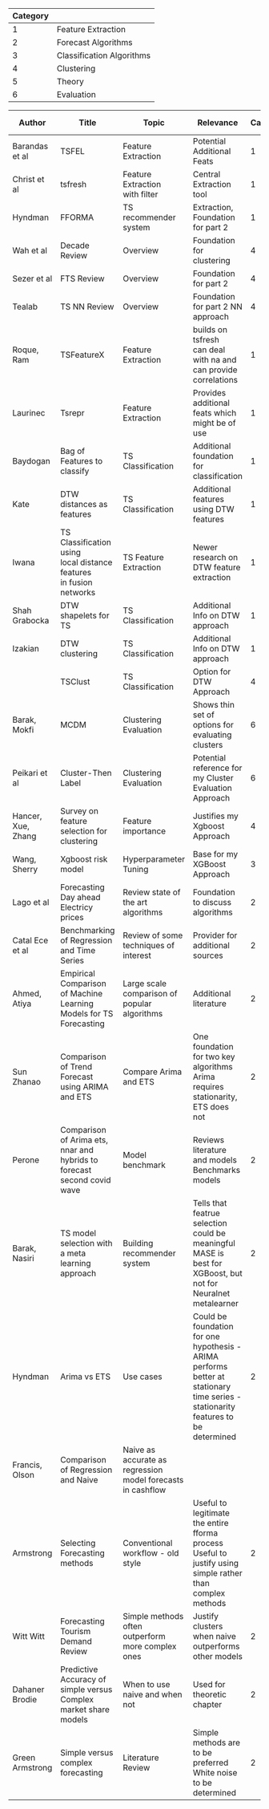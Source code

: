 | Category |                           |
| -------- | ------------------------- |
| 1        | Feature Extraction        |
| 2        | Forecast Algorithms       |
| 3        | Classification Algorithms |
| 4        | Clustering                |
| 5        | Theory                    |
| 6        | Evaluation                |




| Author             | Title                                                                    | Topic                                                       | Relevance                                                                                                                         | Category | B Category | Link                                                                                                                                               | Other                                                                                                                           |
| ------------------ | ------------------------------------------------------------------------ | ----------------------------------------------------------- | --------------------------------------------------------------------------------------------------------------------------------- | -------- | ---------- | -------------------------------------------------------------------------------------------------------------------------------------------------- | ------------------------------------------------------------------------------------------------------------------------------- |
| Barandas et al     | TSFEL                                                                    | Feature Extraction                                          | Potential Additional Feats                                                                                                        | 1        |            | [https://bit.ly/3d1iNHO](https://bit.ly/3d1iNHO)                                                                                                   | [https://bit.ly/3muXRMG](https://bit.ly/3muXRMG)                                                                                |
| Christ et al       | tsfresh                                                                  | Feature Extraction<br>with filter                           | Central Extraction tool                                                                                                           | 1        |            | [https://arxiv.org/abs/1610.07717](https://arxiv.org/abs/1610.07717)                                                                               |
| Hyndman            | FFORMA                                                                   | TS recommender system                                       | Extraction,<br>Foundation for part 2                                                                                              | 1        | 3          | [https://bit.ly/3uxBg4N](https://bit.ly/3uxBg4N)                                                                                                   | feasts is included                                                                                                              |
| Wah et al          | Decade Review                                                            | Overview                                                    | Foundation for clustering                                                                                                         | 4        | 5          | [https://bit.ly/3mxg4t8](https://bit.ly/3mxg4t8)                                                                                                   |
| Sezer et al        | FTS Review                                                               | Overview                                                    | Foundation for part 2                                                                                                             | 4        | 5          | [https://bit.ly/3uw8Sjr](https://bit.ly/3uw8Sjr)                                                                                                   |
| Tealab             | TS NN Review                                                             | Overview                                                    | Foundation for part 2 NN approach                                                                                                 | 4        | 5          | [https://bit.ly/3wDwyVe](https://bit.ly/3wDwyVe)                                                                                                   |
| Roque, Ram         | TSFeatureX                                                               | Feature Extraction                                          | builds on tsfresh<br>can deal with na and<br>can provide correlations                                                             | 1        |            | [https://bit.ly/39S0XFr](https://bit.ly/39S0XFr)                                                                                                   |
| Laurinec           | Tsrepr                                                                   | Feature Extraction                                          | Provides additional<br>feats which might be of use                                                                                | 1        |            | [https://bit.ly/3dJtGxk](https://bit.ly/3dJtGxk)                                                                                                   |
| Baydogan           | Bag of Features to classify                                              | TS Classification                                           | Additional foundation for<br>classification                                                                                       | 1        |            | [https://ieeexplore.ieee.org/abstract/document/6497440](https://ieeexplore.ieee.org/abstract/document/6497440)                                     |
| Kate               | DTW distances as features                                                | TS Classification                                           | Additional features using DTW features                                                                                            | 1        | 6          | [https://link.springer.com/content/pdf/10.1007/s10618-015-0418-x.pdf](https://link.springer.com/content/pdf/10.1007/s10618-015-0418-x.pdf)         |
| Iwana              | TS Classification using<br>local distance features<br>in fusion networks | TS Feature Extraction                                       | Newer research on DTW feature extraction                                                                                          | 1        |            | [https://www.sciencedirect.com/science/article/abs/pii/S0031320319303279](https://www.sciencedirect.com/science/article/abs/pii/S0031320319303279) |
| Shah Grabocka      | DTW shapelets for TS                                                     | TS Classification                                           | Additional Info on DTW approach                                                                                                   | 1        |            | [https://dl.acm.org/doi/abs/10.1145/2888451.2888456](https://dl.acm.org/doi/abs/10.1145/2888451.2888456)                                           |
| Izakian            | DTW clustering                                                           | TS Classification                                           | Additional Info on DTW approach                                                                                                   | 1        |            | [https://bit.ly/3ae1npG](https://bit.ly/3ae1npG)                                                                                                   |
|                    | TSClust                                                                  | TS Classification                                           | Option for DTW Approach                                                                                                           | 4        | 1          | [https://bit.ly/3wXlD8T](https://bit.ly/3wXlD8T)                                                                                                   |
| Barak, Mokfi       | MCDM                                                                     | Clustering Evaluation                                       | Shows thin set of options for evaluating clusters                                                                                 | 6        | 4          | [https://eprints.lancs.ac.uk/id/eprint/136017/1/final.pdf](https://eprints.lancs.ac.uk/id/eprint/136017/1/final.pdf)                               |
| Peikari et al      | Cluster-Then Label                                                       | Clustering Evaluation                                       | Potential reference for my Cluster Evaluation Approach                                                                            | 6        | 4          | [https://www.nature.com/articles/s41598-018-24876-0](https://www.nature.com/articles/s41598-018-24876-0)                                           |
| Hancer, Xue, Zhang | Survey on feature selection for clustering                               | Feature importance                                          | Justifies my Xgboost Approach                                                                                                     | 4        | 5          | [https://link.springer.com/article/10.1007/s10462-019-09800-w](https://link.springer.com/article/10.1007/s10462-019-09800-w)                       | My approach is "Embedded"                                                                                                       |
| Wang, Sherry       | Xgboost risk model                                                       | Hyperparameter Tuning                                       | Base for my XGBoost Approach                                                                                                      | 3        | 5          | https://arxiv.org/abs/1901.08433                                                                                                                   |
| Lago et al         | Forecasting Day ahead Electricy prices                                   | Review state of the art algorithms                          | Foundation to discuss algorithms                                                                                                  | 2        |            |                                                                                                                                                    | . Checklist<br>. Remark on Arima and Garch                                                                                      |
| Catal Ece et al    | Benchmarking of Regression and Time Series                               | Review of some techniques of interest                       | Provider for additional sources                                                                                                   | 2        |            |                                                                                                                                                    | . Unknown Journal<br>. Unjustified results                                                                                      |
| Ahmed, Atiya       | Empirical Comparison of Machine Learning Models for TS Forecasting       | Large scale comparison of popular algorithms                | Additional literature                                                                                                             | 2        |            |                                                                                                                                                    | . Methods are not the ones I use                                                                                                |
| Sun Zhanao         | Comparison of Trend Forecast using ARIMA and ETS                         | Compare Arima and ETS                                       | One foundation for two key algorithms<br>Arima requires stationarity, ETS does not                                                | 2        |            |                                                                                                                                                    | . Low reporting quality                                                                                                         |
| Perone             | Comparison of Arima ets, nnar and hybrids to forecast second covid wave  | Model benchmark                                             | Reviews literature and models<br>Benchmarks models                                                                                | 2        |            |                                                                                                                                                    | . Hybrid models outperform single models -> use for weighted approach - but becomes uncertain in larger time span (I do 1 year) |
| Barak, Nasiri      | TS model selection with a meta learning approach                         | Building recommender system                                 | Tells that featrue selection could be meaningful<br>MASE is best for XGBoost, but not for Neuralnet metalearner                   | 2        |            |                                                                                                                                                    |                                                                                                                                 |
| Hyndman            | Arima vs ETS                                                             | Use cases                                                   | Could be foundation for one hypothesis - ARIMA performs better at stationary time series - stationarity features to be determined | 2        |            | https://otexts.com/fpp3/arima-ets.html                                                                                                             |
| Francis, Olson     | Comparison of Regression and Naive                                       | Naive as accurate as regression model forecasts in cashflow |                                                                                                                                   |          |            |                                                                                                                                                    |                                                                                                                                 |
| Armstrong          | Selecting Forecasting methods                                            | Conventional workflow - old style                           | Useful to legitimate the entire fforma process<br>Useful to justify using simple rather than complex methods                      | 2        |            |                                                                                                                                                    |                                                                                                                                 |
| Witt Witt          | Forecasting Tourism Demand Review                                        | Simple methods often outperform more complex ones           | Justify clusters when naive outperforms other models                                                                              | 2        |            |                                                                                                                                                    |                                                                                                                                 |
| Dahaner Brodie     | Predictive Accuracy of simple versus Complex market share models         | When to use naive and when not                              | Used for theoretic chapter                                                                                                        | 2        |            |                                                                                                                                                    |                                                                                                                                 |
| Green Armstrong    | Simple versus complex forecasting                                        | Literature Review                                           | Simple methods are to be preferred<br>White noise to be determined                                                                | 2        |            |                                                                                                                                                    | For Literature review: Indifferent to different types of time series                                                            |
